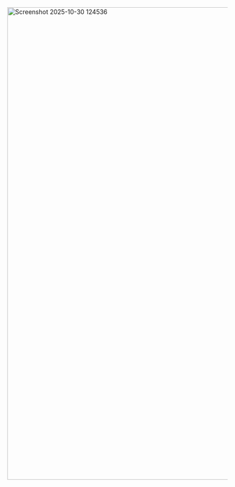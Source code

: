 <img width="1919" height="1079" alt="Screenshot 2025-10-30 124536" src="https://github.com/user-attachments/assets/50b03e32-cde4-47f8-8a79-9385d979a58f" />
